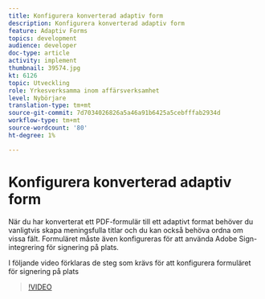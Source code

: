 ```yaml
---
title: Konfigurera konverterad adaptiv form
description: Konfigurera konverterad adaptiv form
feature: Adaptiv Forms
topics: development
audience: developer
doc-type: article
activity: implement
thumbnail: 39574.jpg
kt: 6126
topic: Utveckling
role: Yrkesverksamma inom affärsverksamhet
level: Nybörjare
translation-type: tm+mt
source-git-commit: 7d7034026826a5a46a91b6425a5cebfffab2934d
workflow-type: tm+mt
source-wordcount: '80'
ht-degree: 1%

---
```


# Konfigurera konverterad adaptiv form

När du har konverterat ett PDF-formulär till ett adaptivt format behöver du vanligtvis skapa meningsfulla titlar och du kan också behöva ordna om vissa fält. Formuläret måste även konfigureras för att använda Adobe Sign-integrering för signering på plats.

I följande video förklaras de steg som krävs för att konfigurera formuläret för signering på plats

>[!VIDEO](https://video.tv.adobe.com/v/39574/?quality=9&learn=on)

